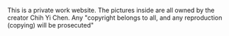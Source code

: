 This is a private work website. The pictures inside are all owned by the creator Chih Yi Chen. Any "copyright belongs to all, and any reproduction (copying) will be prosecuted"
